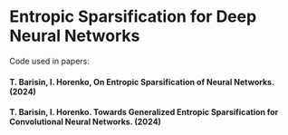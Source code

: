 
# Entropic Sparsification for Deep Neural Networks

Code used in papers:

#### T. Barisin, I. Horenko, On Entropic Sparsification of Neural Networks. (2024)

#### T. Barisin, I. Horenko. Towards Generalized Entropic Sparsification for Convolutional Neural Networks. (2024)

